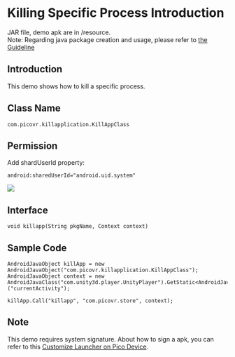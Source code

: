 # Killing Specific Process Introduction

JAR file, demo apk are in /resource.    
Note: Regarding java package creation and usage, please refer to [the Guideline](https://github.com/picoxr/support/blob/master/How%20to%20Use%20JAR%20file%20in%20Unity%20project%20on%20Pico%20device.docx)

## Introduction  
This demo shows how to kill a specific process.

## Class Name  
```
com.picovr.killapplication.KillAppClass
```

## Permission 
Add shardUserId property: 
```
android:sharedUserId="android.uid.system"
```
![](https://github.com/picoxr/LauncherWebVR/blob/master/01.png)

## Interface  
```
void killapp(String pkgName, Context context)
```

## Sample Code
```
AndroidJavaObject killApp = new AndroidJavaObject("com.picovr.killapplication.KillAppClass");
AndroidJavaObject context = new AndroidJavaClass("com.unity3d.player.UnityPlayer").GetStatic<AndroidJavaObject>("currentActivity");

killApp.Call("killapp", "com.picovr.store", context);
```

## Note
This demo requires system signature. About how to sign a apk, you can refer to this [Customize Launcher on Pico Device](https://github.com/picoxr/support/blob/master/Customize%20Launcher%20on%20Pico%20Device.docx?raw=true).


